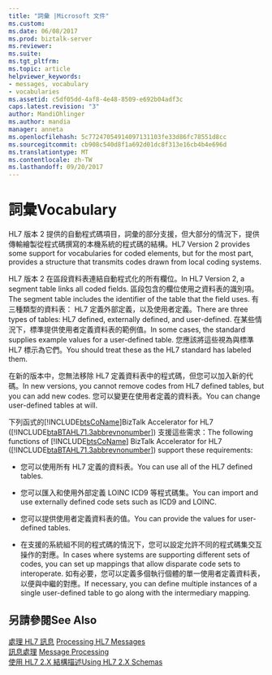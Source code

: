 ```yaml
---
title: "詞彙 |Microsoft 文件"
ms.custom: 
ms.date: 06/08/2017
ms.prod: biztalk-server
ms.reviewer: 
ms.suite: 
ms.tgt_pltfrm: 
ms.topic: article
helpviewer_keywords:
- messages, vocabulary
- vocabularies
ms.assetid: c5df05dd-4af8-4e48-8509-e692b04adf3c
caps.latest.revision: "3"
author: MandiOhlinger
ms.author: mandia
manager: anneta
ms.openlocfilehash: 5c77247054914097131103fe33d86fc78551d8cc
ms.sourcegitcommit: cb908c540d8f1a692d01dc8f313e16cb4b4e696d
ms.translationtype: MT
ms.contentlocale: zh-TW
ms.lasthandoff: 09/20/2017
---
```

# <a name="vocabulary"></a><span data-ttu-id="41fb0-102">詞彙</span><span class="sxs-lookup"><span data-stu-id="41fb0-102">Vocabulary</span></span>
<span data-ttu-id="41fb0-103">HL7 版本 2 提供的自動程式碼項目，詞彙的部分支援，但大部分的情況下，提供傳輸繪製從程式碼撰寫的本機系統的程式碼的結構。</span><span class="sxs-lookup"><span data-stu-id="41fb0-103">HL7 Version 2 provides some support for vocabularies for coded elements, but for the most part, provides a structure that transmits codes drawn from local coding systems.</span></span>  
  
 <span data-ttu-id="41fb0-104">HL7 版本 2 在區段資料表連結自動程式化的所有欄位。</span><span class="sxs-lookup"><span data-stu-id="41fb0-104">In HL7 Version 2, a segment table links all coded fields.</span></span> <span data-ttu-id="41fb0-105">區段包含的欄位使用之資料表的識別項。</span><span class="sxs-lookup"><span data-stu-id="41fb0-105">The segment table includes the identifier of the table that the field uses.</span></span> <span data-ttu-id="41fb0-106">有三種類型的資料表： HL7 定義外部定義，以及使用者定義。</span><span class="sxs-lookup"><span data-stu-id="41fb0-106">There are three types of tables: HL7 defined, externally defined, and user-defined.</span></span> <span data-ttu-id="41fb0-107">在某些情況下，標準提供使用者定義資料表的範例值。</span><span class="sxs-lookup"><span data-stu-id="41fb0-107">In some cases, the standard supplies example values for a user-defined table.</span></span> <span data-ttu-id="41fb0-108">您應該將這些視為與標準 HL7 標示為它們。</span><span class="sxs-lookup"><span data-stu-id="41fb0-108">You should treat these as the HL7 standard has labeled them.</span></span>  
  
 <span data-ttu-id="41fb0-109">在新的版本中，您無法移除 HL7 定義資料表中的程式碼，但您可以加入新的代碼。</span><span class="sxs-lookup"><span data-stu-id="41fb0-109">In new versions, you cannot remove codes from HL7 defined tables, but you can add new codes.</span></span> <span data-ttu-id="41fb0-110">您可以變更在使用者定義的資料表。</span><span class="sxs-lookup"><span data-stu-id="41fb0-110">You can change user-defined tables at will.</span></span>  
  
 <span data-ttu-id="41fb0-111">下列函式的[!INCLUDE[btsCoName](../../includes/btsconame-md.md)]BizTalk Accelerator for HL7 ([!INCLUDE[btaBTAHL71.3abbrevnonumber](../../includes/btabtahl71-3abbrevnonumber-md.md)]) 支援這些需求：</span><span class="sxs-lookup"><span data-stu-id="41fb0-111">The following functions of [!INCLUDE[btsCoName](../../includes/btsconame-md.md)] BizTalk Accelerator for HL7 ([!INCLUDE[btaBTAHL71.3abbrevnonumber](../../includes/btabtahl71-3abbrevnonumber-md.md)]) support these requirements:</span></span>  
  
-   <span data-ttu-id="41fb0-112">您可以使用所有 HL7 定義的資料表。</span><span class="sxs-lookup"><span data-stu-id="41fb0-112">You can use all of the HL7 defined tables.</span></span>  
  
-   <span data-ttu-id="41fb0-113">您可以匯入和使用外部定義 LOINC ICD9 等程式碼集。</span><span class="sxs-lookup"><span data-stu-id="41fb0-113">You can import and use externally defined code sets such as ICD9 and LOINC.</span></span>  
  
-   <span data-ttu-id="41fb0-114">您可以提供使用者定義資料表的值。</span><span class="sxs-lookup"><span data-stu-id="41fb0-114">You can provide the values for user-defined tables.</span></span>  
  
-   <span data-ttu-id="41fb0-115">在支援的系統組不同的程式碼的情況下，您可以設定允許不同的程式碼集交互操作的對應。</span><span class="sxs-lookup"><span data-stu-id="41fb0-115">In cases where systems are supporting different sets of codes, you can set up mappings that allow disparate code sets to interoperate.</span></span> <span data-ttu-id="41fb0-116">如有必要，您可以定義多個執行個體的單一使用者定義資料表，以便與中繼的對應。</span><span class="sxs-lookup"><span data-stu-id="41fb0-116">If necessary, you can define multiple instances of a single user-defined table to go along with the intermediary mapping.</span></span>  
  
## <a name="see-also"></a><span data-ttu-id="41fb0-117">另請參閱</span><span class="sxs-lookup"><span data-stu-id="41fb0-117">See Also</span></span>  
 <span data-ttu-id="41fb0-118">[處理 HL7 訊息](../../adapters-and-accelerators/accelerator-hl7/processing-hl7-messages.md) </span><span class="sxs-lookup"><span data-stu-id="41fb0-118">[Processing HL7 Messages](../../adapters-and-accelerators/accelerator-hl7/processing-hl7-messages.md) </span></span>  
 <span data-ttu-id="41fb0-119">[訊息處理](../../adapters-and-accelerators/accelerator-hl7/message-processing.md) </span><span class="sxs-lookup"><span data-stu-id="41fb0-119">[Message Processing](../../adapters-and-accelerators/accelerator-hl7/message-processing.md) </span></span>  
 [<span data-ttu-id="41fb0-120">使用 HL7 2.X 結構描述</span><span class="sxs-lookup"><span data-stu-id="41fb0-120">Using HL7 2.X Schemas</span></span>](../../adapters-and-accelerators/accelerator-hl7/using-hl7-2-x-schemas.md)